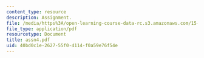 ```yaml
---
content_type: resource
description: Assignment.
file: /media/https%3A/open-learning-course-data-rc.s3.amazonaws.com/15-988-system-dynamics-self-study-fall-1998-spring-1999/40bd0c1e262755f04114f0a59e76f54e_assn4.pdf
file_type: application/pdf
resourcetype: Document
title: assn4.pdf
uid: 40bd0c1e-2627-55f0-4114-f0a59e76f54e
---
```

